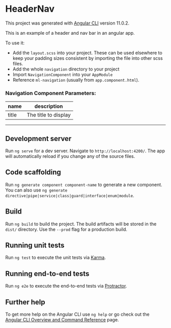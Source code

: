 # HeaderNav

This project was generated with [Angular CLI](https://github.com/angular/angular-cli) version 11.0.2.

This is an example of a header and nav bar in an angular app.

To use it:
- Add the `layout.scss` into your project. These can be used elsewhere to keep your padding sizes consistent by importing the file into other scss files.
- Add the whole `navigation` directory to your project
- Import `NavigationComponent` into your `AppModule`
- Reference `ml-navigation` (usually from `app.component.html`).

### Navigation Component Parameters: 
| name  | description |
| ----- | ----------- |
| title | The title to display |


---

## Development server

Run `ng serve` for a dev server. Navigate to `http://localhost:4200/`. The app will automatically reload if you change any of the source files.

## Code scaffolding

Run `ng generate component component-name` to generate a new component. You can also use `ng generate directive|pipe|service|class|guard|interface|enum|module`.

## Build

Run `ng build` to build the project. The build artifacts will be stored in the `dist/` directory. Use the `--prod` flag for a production build.

## Running unit tests

Run `ng test` to execute the unit tests via [Karma](https://karma-runner.github.io).

## Running end-to-end tests

Run `ng e2e` to execute the end-to-end tests via [Protractor](http://www.protractortest.org/).

## Further help

To get more help on the Angular CLI use `ng help` or go check out the [Angular CLI Overview and Command Reference](https://angular.io/cli) page.
